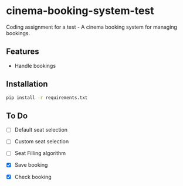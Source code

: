 # cinema-booking-system-test
Coding assignment for a test - A cinema booking system for managing bookings.

## Features

- Handle bookings

## Installation

```bash
pip install -r requirements.txt
```

## To Do

- [ ] Default seat selection
- [ ] Custom seat selection
- [ ] Seat Filling algorithm

- [x] Save booking
- [x] Check booking